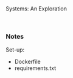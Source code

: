 <br>

Systems: An Exploration

<br>

### Notes

Set-up:

* Dockerfile
* requirements.txt

<br>
<br>

<br>
<br>

<br>
<br>

<br>
<br>
